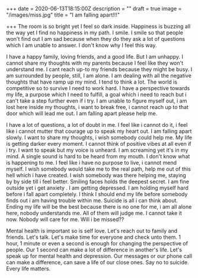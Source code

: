 +++
date = 2020-06-13T18:15:00Z
description = ""
draft = true
image = "/images/miss.jpg"
title = "I am falling apart!!!"

+++
The room is so bright yet I feel so dark inside. Happiness is buzzing all the way yet I find no happiness in my path. I smile. I smile so that people won't find out I am sad because when they do they ask a lot of questions which I am unable to answer. I don't know why I feel this way.

I have a happy family, loving friends, and a good life. But I am unhappy. I cannot share my thoughts with my parents because I feel like they won't understand me. I cant reach up-to my friends because they might be busy. I am surrounded by people, still, I am alone. I am dealing with all the negative thoughts that have ramp up my mind. I tend to think a lot. The world is competitive so to survive I need to work hard. I have a perspective towards my life, a purpose which I need to fulfill, a goal which i need to reach but i can't take a step further even if i try. I am unable to figure myself out, i am lost here inside my thoughts, i want to break free, i cannot reach up to that door which will lead me out. I am falling apart please help me.

I have a lot of questions, a lot of doubt in me. I feel like i cannot do it, i feel like i cannot mutter that courage up to speak my heart out. I am falling apart slowly. I want to share my thoughts, i wish somebody could help me. My life is getting darker every moment. I cannot think of positive vibes at all even if i try. I want to speak but my voice is unheard. I am screaming yet it's in my mind. A single sound is hard to be heard from my mouth. I don't know what is happening to me. I feel like i have no purpose to live, i cannot mend myself. I wish somebody would take me to the real path, help me out of this hell which i have created. I wish somebody was there helping me, staying by by side till i feel better. Smiling faces holds the deepest secret. I am fine outside yet i get anxiety . I am getting depressed. I am holding myself hard before i fall apart completely. I think I should end my life before somebody finds out i am having trouble within me. Suicide is all i can think about. Ending my life will be the best because there is no one for me, i am all alone here, nobody understands me. All of them will judge me. I cannot take it now. Nobody will care for me. Will i be missed??

Mental health is important so is self love. Let's reach out to family and friends. Let's talk. Let's make time for everyone and check unto them. 1 hour, 1 minute or even a second is enough for changing the perspective of people. Our 1 second can make a lot of difference in another's life. Let's speak up for mental health and depression.  Our messages or our phone call can make a difference, can save a life of our close ones. Say no to suicide. Every life matters.